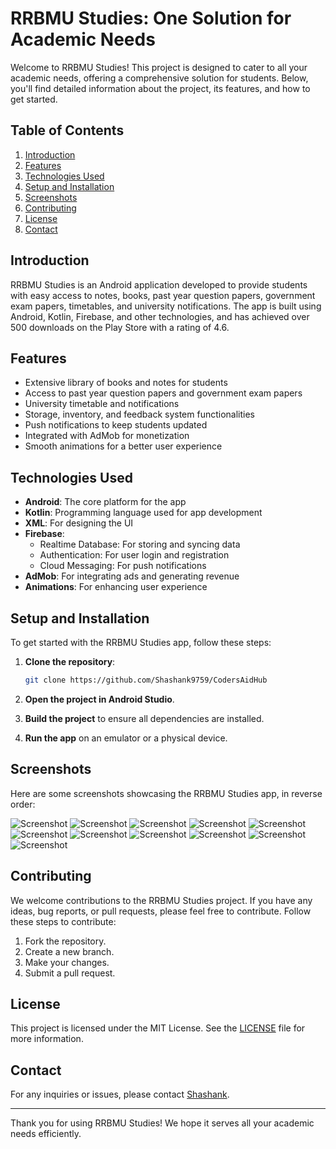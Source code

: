 # RRBMU Studies: One Solution for Academic Needs

Welcome to RRBMU Studies! This project is designed to cater to all your academic needs, offering a comprehensive solution for students. Below, you'll find detailed information about the project, its features, and how to get started.

## Table of Contents
1. [Introduction](#introduction)
2. [Features](#features)
3. [Technologies Used](#technologies-used)
4. [Setup and Installation](#setup-and-installation)
5. [Screenshots](#screenshots)
6. [Contributing](#contributing)
7. [License](#license)
8. [Contact](#contact)

## Introduction
RRBMU Studies is an Android application developed to provide students with easy access to notes, books, past year question papers, government exam papers, timetables, and university notifications. The app is built using Android, Kotlin, Firebase, and other technologies, and has achieved over 500 downloads on the Play Store with a rating of 4.6.

## Features
- Extensive library of books and notes for students
- Access to past year question papers and government exam papers
- University timetable and notifications
- Storage, inventory, and feedback system functionalities
- Push notifications to keep students updated
- Integrated with AdMob for monetization
- Smooth animations for a better user experience

## Technologies Used
- **Android**: The core platform for the app
- **Kotlin**: Programming language used for app development
- **XML**: For designing the UI
- **Firebase**:
  - Realtime Database: For storing and syncing data
  - Authentication: For user login and registration
  - Cloud Messaging: For push notifications
- **AdMob**: For integrating ads and generating revenue
- **Animations**: For enhancing user experience

## Setup and Installation
To get started with the RRBMU Studies app, follow these steps:

1. **Clone the repository**:
    ```bash
    git clone https://github.com/Shashank9759/CodersAidHub
    ```

2. **Open the project in Android Studio**.

3. **Build the project** to ensure all dependencies are installed.

4. **Run the app** on an emulator or a physical device.

## Screenshots
Here are some screenshots showcasing the RRBMU Studies app, in reverse order:

![Screenshot](https://github.com/Shashank9759/CodersAidHub/assets/96882899/73eedde7-b522-4d79-bffe-ebe5b2e2651a)
![Screenshot](https://github.com/Shashank9759/CodersAidHub/assets/96882899/269ebb4f-e5be-458a-9254-7846dcddbbae)
![Screenshot](https://github.com/Shashank9759/CodersAidHub/assets/96882899/af648e57-c41e-453b-9ee9-e41e5aa4efff)
![Screenshot](https://github.com/Shashank9759/CodersAidHub/assets/96882899/c7e34ba1-364e-4713-85f0-f003cfedeb9b)
![Screenshot](https://github.com/Shashank9759/CodersAidHub/assets/96882899/de76b7a1-7f39-4d89-98f7-77e170bf0f5b)
![Screenshot](https://github.com/Shashank9759/CodersAidHub/assets/96882899/0fbeb930-6718-4f9f-ace1-088e89b52b80)
![Screenshot](https://github.com/Shashank9759/CodersAidHub/assets/96882899/f9c088b2-a3c5-4236-a389-9d76120ab0b2)
![Screenshot](https://github.com/Shashank9759/CodersAidHub/assets/96882899/cab91694-3718-44cb-9709-cb738dfe0ce4)
![Screenshot](https://github.com/Shashank9759/CodersAidHub/assets/96882899/cda549bd-208e-4177-b8ff-50a2a7ca0ff7)
![Screenshot](https://github.com/Shashank9759/CodersAidHub/assets/96882899/bcf0553f-ce6a-4b76-9e5c-439ed70612bc)
![Screenshot](https://github.com/Shashank9759/CodersAidHub/assets/96882899/c48928e8-255a-4fdf-a47f-a32fdd6868f0)

## Contributing
We welcome contributions to the RRBMU Studies project. If you have any ideas, bug reports, or pull requests, please feel free to contribute. Follow these steps to contribute:

1. Fork the repository.
2. Create a new branch.
3. Make your changes.
4. Submit a pull request.

## License
This project is licensed under the MIT License. See the [LICENSE](LICENSE) file for more information.

## Contact
For any inquiries or issues, please contact [Shashank](https://github.com/Shashank9759).

---

Thank you for using RRBMU Studies! We hope it serves all your academic needs efficiently.